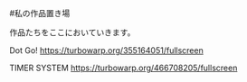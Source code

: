 #私の作品置き場

作品たちをここにおいていきます。

Dot Go!
https://turbowarp.org/355164051/fullscreen

TIMER SYSTEM
https://turbowarp.org/466708205/fullscreen
